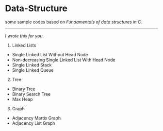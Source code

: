 # Data-Structure
some sample codes based on *Fundamentals of data structures in C*.
***
*I wrote this for you.*

1. Linked Lists
* Single Linked List Without Head Node
* Non-decreasing Single Linked List With Head Node
* Single Linked Stack
* Single Linked Queue
2. Tree
* Binary Tree
* Binary Search Tree
* Max Heap
3. Graph
* Adjacency Martix Graph
* Adjacency List Graph
